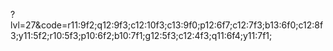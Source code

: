 ?lvl=27&code=r11:9f2;q12:9f3;c12:10f3;c13:9f0;p12:6f7;c12:7f3;b13:6f0;c12:8f3;y11:5f2;r10:5f3;p10:6f2;b10:7f1;g12:5f3;c12:4f3;q11:6f4;y11:7f1;
